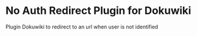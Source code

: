 # No Auth Redirect Plugin for Dokuwiki
Plugin Dokuwiki to redirect to an url when user is not identified 
